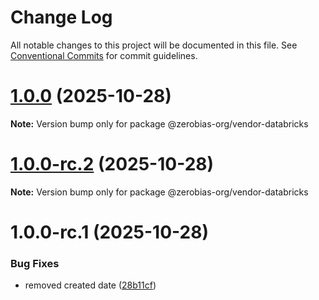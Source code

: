 # Change Log

All notable changes to this project will be documented in this file.
See [Conventional Commits](https://conventionalcommits.org) for commit guidelines.

# [1.0.0](https://github.com/zerobias-org/vendor/compare/@zerobias-org/vendor-databricks@1.0.0-rc.2...@zerobias-org/vendor-databricks@1.0.0) (2025-10-28)

**Note:** Version bump only for package @zerobias-org/vendor-databricks





# [1.0.0-rc.2](https://github.com/zerobias-org/vendor/compare/@zerobias-org/vendor-databricks@1.0.0-rc.1...@zerobias-org/vendor-databricks@1.0.0-rc.2) (2025-10-28)

**Note:** Version bump only for package @zerobias-org/vendor-databricks





# 1.0.0-rc.1 (2025-10-28)


### Bug Fixes

* removed created date ([28b11cf](https://github.com/zerobias-org/vendor/commit/28b11cf2563e9cdadd4b1dc83edd60d2fcd01df0))
